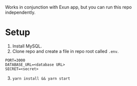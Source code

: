 Works in conjunction with Exun app, but you can run this repo independently.

# Setup
1. Install MySQL.
2. Clone repo and create a file in repo root called `.env`.
  ```
  PORT=3000
  DATABASE_URL=<database URL>
  SECRET=<secret>
  ```
3. `yarn install && yarn start`
